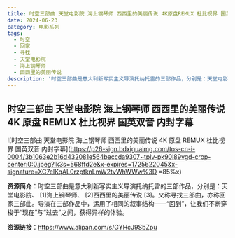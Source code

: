 ```yaml
---
title: 时空三部曲 天堂电影院 海上钢琴师 西西里的美丽传说 4K原盘REMUX 杜比视界 国英双音 内封字幕
date: 2024-06-23
category: 电影系列
tags:
  - 时空
  - 回家
  - 寻找
  - 天堂电影院
  - 海上钢琴师
  - 西西里的美丽传说
description: '时空三部曲是意大利新写实主义导演托纳托雷的三部作品，分别是：天堂电影院、 [1]海上钢琴师、 [2]西西里的美丽传说 [3]。又称寻找三部曲，亦称回家三部曲。导演在三部作品中，运用了相同的叙事结构——“回到”，让我们不断穿梭于“现在”与“过去”之间，获得异样的体验。'
---
```


## 时空三部曲 天堂电影院 海上钢琴师 西西里的美丽传说 4K 原盘 REMUX 杜比视界 国英双音 内封字幕

![时空三部曲 天堂电影院 海上钢琴师 西西里的美丽传说 4K 原盘 REMUX 杜比视界 国英双音 内封字幕](https://p26-sign.bdxiguaimg.com/tos-cn-i-0004/3b1063e2b16d432081e564beccda9307~tplv-pk90l89vgd-crop-center:0:0.jpeg?lk3s=568ffd2e&x-expires=1725622045&x-signature=XC7elKqAL0rzptknLmW2tvWhWWw%3D =85%x)

**资源简介**：时空三部曲是意大利新写实主义导演托纳托雷的三部作品，分别是：天堂电影院、 [1]海上钢琴师、 [2]西西里的美丽传说 [3]。又称寻找三部曲，亦称回家三部曲。导演在三部作品中，运用了相同的叙事结构——“回到”，让我们不断穿梭于“现在”与“过去”之间，获得异样的体验。

**资源链接**：https://www.alipan.com/s/GYHcJ9SbZpu
